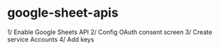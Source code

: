# google-sheet-apis

1/ Enable Google Sheets API
2/ Config OAuth consent screen
3/ Create service Accounts
4/ Add keys
